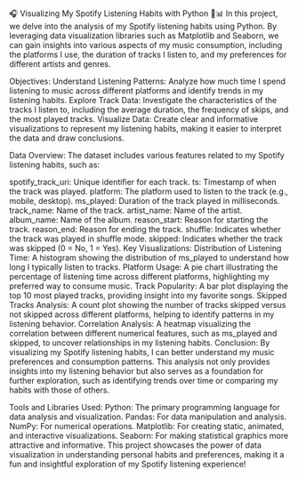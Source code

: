🎧 Visualizing My Spotify Listening Habits with Python 🎨📊
In this project, we delve into the analysis of my Spotify listening habits using Python. By leveraging data visualization libraries such as Matplotlib and Seaborn, we can gain insights into various aspects of my music consumption, including the platforms I use, the duration of tracks I listen to, and my preferences for different artists and genres.

Objectives:
Understand Listening Patterns: Analyze how much time I spend listening to music across different platforms and identify trends in my listening habits.
Explore Track Data: Investigate the characteristics of the tracks I listen to, including the average duration, the frequency of skips, and the most played tracks.
Visualize Data: Create clear and informative visualizations to represent my listening habits, making it easier to interpret the data and draw conclusions.

Data Overview:
The dataset includes various features related to my Spotify listening habits, such as:

spotify_track_uri: Unique identifier for each track.
ts: Timestamp of when the track was played.
platform: The platform used to listen to the track (e.g., mobile, desktop).
ms_played: Duration of the track played in milliseconds.
track_name: Name of the track.
artist_name: Name of the artist.
album_name: Name of the album.
reason_start: Reason for starting the track.
reason_end: Reason for ending the track.
shuffle: Indicates whether the track was played in shuffle mode.
skipped: Indicates whether the track was skipped (0 = No, 1 = Yes).
Key Visualizations:
Distribution of Listening Time: A histogram showing the distribution of ms_played to understand how long I typically listen to tracks.
Platform Usage: A pie chart illustrating the percentage of listening time across different platforms, highlighting my preferred way to consume music.
Track Popularity: A bar plot displaying the top 10 most played tracks, providing insight into my favorite songs.
Skipped Tracks Analysis: A count plot showing the number of tracks skipped versus not skipped across different platforms, helping to identify patterns in my listening behavior.
Correlation Analysis: A heatmap visualizing the correlation between different numerical features, such as ms_played and skipped, to uncover relationships in my listening habits.
Conclusion:
By visualizing my Spotify listening habits, I can better understand my music preferences and consumption patterns. This analysis not only provides insights into my listening behavior but also serves as a foundation for further exploration, such as identifying trends over time or comparing my habits with those of others.

Tools and Libraries Used:
Python: The primary programming language for data analysis and visualization.
Pandas: For data manipulation and analysis.
NumPy: For numerical operations.
Matplotlib: For creating static, animated, and interactive visualizations.
Seaborn: For making statistical graphics more attractive and informative.
This project showcases the power of data visualization in understanding personal habits and preferences, making it a fun and insightful exploration of my Spotify listening experience!
